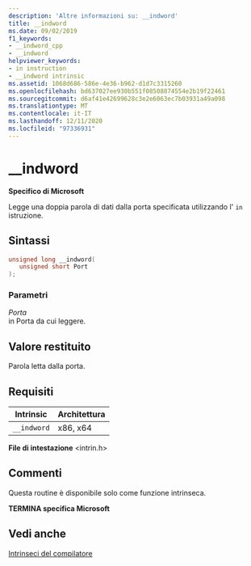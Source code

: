 ```yaml
---
description: 'Altre informazioni su: __indword'
title: __indword
ms.date: 09/02/2019
f1_keywords:
- __indword_cpp
- __indword
helpviewer_keywords:
- in instruction
- __indword intrinsic
ms.assetid: 1068d686-586e-4e36-b962-d1d7c3315260
ms.openlocfilehash: bd637027ee930b551f08508874554e2b19f22461
ms.sourcegitcommit: d6af41e42699628c3e2e6063ec7b03931a49a098
ms.translationtype: MT
ms.contentlocale: it-IT
ms.lasthandoff: 12/11/2020
ms.locfileid: "97336931"
---
```

# <a name="__indword"></a>__indword

**Specifico di Microsoft**

Legge una doppia parola di dati dalla porta specificata utilizzando l' `in` istruzione.

## <a name="syntax"></a>Sintassi

```C
unsigned long __indword(
   unsigned short Port
);
```

### <a name="parameters"></a>Parametri

*Porta*\
in Porta da cui leggere.

## <a name="return-value"></a>Valore restituito

Parola letta dalla porta.

## <a name="requirements"></a>Requisiti

|Intrinsic|Architettura|
|---------------|------------------|
|`__indword`|x86, x64|

**File di intestazione** \<intrin.h>

## <a name="remarks"></a>Commenti

Questa routine è disponibile solo come funzione intrinseca.

**TERMINA specifica Microsoft**

## <a name="see-also"></a>Vedi anche

[Intrinseci del compilatore](../intrinsics/compiler-intrinsics.md)
